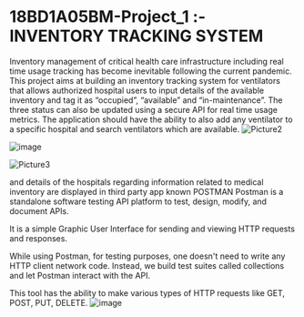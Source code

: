 # 18BD1A05BM-Project_1 :-INVENTORY TRACKING SYSTEM
Inventory management of critical health care infrastructure including real time usage tracking has become inevitable following the current pandemic.
This project aims at building an inventory tracking system for ventilators that allows authorized hospital users to input details of the available inventory and tag it as “occupied”, “available” and “in-maintenance”. The three status can also be updated using a secure API for real time usage metrics. The application should have the ability to also add any ventilator to a specific hospital and search ventilators which are available.
![Picture2](https://user-images.githubusercontent.com/55947622/132516958-11bff1cd-30e0-49b3-a884-94b527f3c371.png)
 
![image](https://user-images.githubusercontent.com/55947622/132517520-dc3a3291-6f88-420d-a397-08fd6f10090b.png)

 ![Picture3](https://user-images.githubusercontent.com/55947622/132517995-6f7e7f8d-9d28-49b3-9ac0-6f876c8f5715.png)

and details of the hospitals regarding information related to medical inventory are displayed in third party app known POSTMAN
Postman is a standalone software testing API platform to test, design, modify, and document APIs. 

It is a simple Graphic User Interface for sending and viewing HTTP requests and responses.

While using Postman, for testing purposes, one doesn't need to write any HTTP client network code. Instead, we build test suites called collections and let Postman interact with the API.

This tool has the ability to make various types of HTTP requests like GET, POST, PUT, DELETE.
![image](https://user-images.githubusercontent.com/55947622/132519048-16b15f3d-df18-4cf3-8609-54332a57d4de.png)

  
 


  
 

